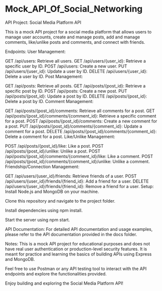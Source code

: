 # Mock_API_Of_Social_Networking

API Project: Social Media Platform API

This is a mock API project for a social media platform that allows users to manage user accounts, create and manage posts, add and manage comments, like/unlike posts and comments, and connect with friends.

Endpoints:
User Management:

GET /api/users: Retrieve all users.
GET /api/users/{user_id}: Retrieve a specific user by ID.
POST /api/users: Create a new user.
PUT /api/users/{user_id}: Update a user by ID.
DELETE /api/users/{user_id}: Delete a user by ID.
Post Management:
 
GET /api/posts: Retrieve all posts.
GET /api/posts/{post_id}: Retrieve a specific post by ID. 
POST /api/posts: Create a new post.
PUT /api/posts/{post_id}: Update a post by ID.
DELETE /api/posts/{post_id}: Delete a post by ID.
Comment Management:

GET /api/posts/{post_id}/comments: Retrieve all comments for a post.
GET /api/posts/{post_id}/comments/{comment_id}: Retrieve a specific comment for a post.
POST /api/posts/{post_id}/comments: Create a new comment for a post.
PUT /api/posts/{post_id}/comments/{comment_id}: Update a comment for a post.
DELETE /api/posts/{post_id}/comments/{comment_id}: Delete a comment for a post.
Like/Unlike Management:

POST /api/posts/{post_id}/like: Like a post.
POST /api/posts/{post_id}/unlike: Unlike a post.
POST /api/posts/{post_id}/comments/{comment_id}/like: Like a comment.
POST /api/posts/{post_id}/comments/{comment_id}/unlike: Unlike a comment.
Friendship/Connection Management:

GET /api/users/{user_id}/friends: Retrieve friends of a user.
POST /api/users/{user_id}/friends/{friend_id}: Add a friend for a user.
DELETE /api/users/{user_id}/friends/{friend_id}: Remove a friend for a user.
Setup:
Install Node.js and MongoDB on your machine.

Clone this repository and navigate to the project folder.

Install dependencies using npm install.

Start the server using npm start.

API Documentation:
For detailed API documentation and usage examples, please refer to the API documentation provided in the docs folder.

Notes:
This is a mock API project for educational purposes and does not have real user authentication or production-level security features. It is meant for practice and learning the basics of building APIs using Express and MongoDB.

Feel free to use Postman or any API testing tool to interact with the API endpoints and explore the functionalities provided.

Enjoy building and exploring the Social Media Platform API!
